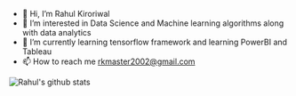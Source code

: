 - 👋 Hi, I’m Rahul Kiroriwal
- 👀 I’m interested in Data Science and Machine learning algorithms along with data analytics
- 🌱 I’m currently learning tensorflow framework and learning PowerBI and Tableau 
- 📫 How to reach me rkmaster2002@gmail.com


![Rahul's github stats](https://github-readme-stats.vercel.app/api?username=Rkinbag)

<!---
Rkinbag/Rkinbag is a ✨ special ✨ repository because its `README.md` (this file) appears on your GitHub profile.
You can click the Preview link to take a look at your changes.
--->
